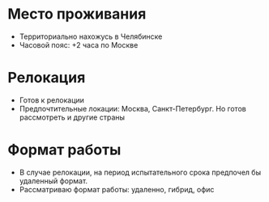 # Место проживания
- Территориально нахожусь в Челябинске
- Часовой пояс: +2 часа по Москве

# Релокация
- Готов к релокации
- Предпочтительные локации: Москва, Санкт-Петербург. Но готов рассмотреть и другие страны

# Формат работы
- В случае релокации, на период испытательного срока предпочел бы удаленный формат.
- Рассматриваю формат работы: удаленно, гибрид, офис
